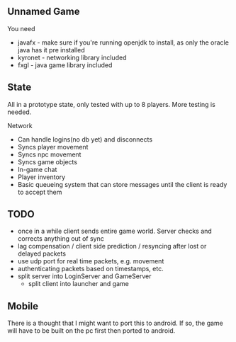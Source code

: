Unnamed Game
----

You need
- javafx - make sure if you're running openjdk to install, as only the oracle java has it pre installed
- kyronet - networking library included
- fxgl - java game library included


State
----
All in a prototype state, only tested with up to 8 players. More testing is needed.

Network
- Can handle logins(no db yet) and disconnects
- Syncs player movement
- Syncs npc movement
- Syncs game objects
- In-game chat
- Player inventory
- Basic queueing system that can store messages until the client is ready to accept them


TODO
----
- once in a while client sends entire game world. Server checks and corrects anything out of sync
- lag compensation / client side prediction / resyncing after lost or delayed packets
- use udp port for real time packets, e.g. movement
- authenticating packets based on timestamps, etc.
- split server into LoginServer and GameServer
    - split client into launcher and game


Mobile
----
There is a thought that I might want to port this to android. If so, the game will have to be built on the pc first then ported to android.
